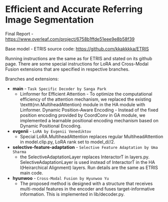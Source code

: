 # Efficient and Accurate Referring Image Segmentation

Final Report - https://www.overleaf.com/project/6758b1ffde51eee9e8b58f39

Base model - ETRIS source code: https://github.com/kkakkkka/ETRIS

Running instructions are the same as for ETRIS and stated on its github page. There are some special instructions for LoRA and Cross-Modal Fusion extensions that are specified in respective branches.

Branches and extensions:
- **main** - ```Task Specific Decoder by Sanga Park```
  - Linformer for Efficient Attention - To optimize the computational efficiency of the attention mechanism, we replaced the existing \texttt{nn.MultiheadAttention} module in the HA module with Linformer. Dynamic Position-Aware Encoding - Instead of the fixed position encoding provided by CoordConv in GA  module, we implemented a learnable positional encoding mechanism based on Dynamic Positional Encoding.
- **evgenii** - ```LoRA by Evgenii Venediktov```
  - Special LoRA.MultiheadAttention replaces regular MultiheadAttention in model.clip.py, LoRA rank set to model_d//2.
- **selective-feature-adaptation** - ```Selective Feature Adaptation by Uma Sharma```
  - the SelectiveAdaptationLayer replaces InteractorT in layers.py. SelectiveAdaptationLayer is used instead of InteractorT in the HA l(Heirarchical Alignment) layers. Run details are the same as ETRIS main code.
- **hyunwoo** - ```Cross-Modal Fusion by Hyunwoo Yu```
  - The proposed method is designed with a structure that receives multi-modal features in the encoder and fuses target-informative information. This is implemented in lib/decoder.py.
